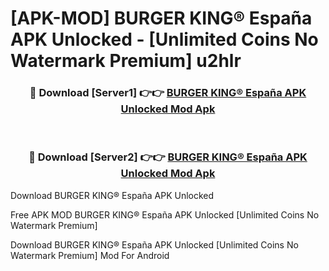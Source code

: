 # [APK-MOD] BURGER KING® España APK Unlocked - [Unlimited Coins No Watermark Premium] u2hlr



<div align="center">
<h3>🔴 Download [Server1] 👉👉 <a href="https://momento.my/?title=BURGER_KING®_España_APK_Unlocked">BURGER KING® España APK Unlocked Mod Apk</a></h3><br>

<h3>🔴 Download [Server2] 👉👉 <a href="https://momento.my/?title=BURGER_KING®_España_APK_Unlocked">BURGER KING® España APK Unlocked Mod Apk</a></h3>
</div>



Download BURGER KING® España APK Unlocked 

Free APK MOD BURGER KING® España APK Unlocked [Unlimited Coins No Watermark Premium]

Download BURGER KING® España APK Unlocked [Unlimited Coins No Watermark Premium] Mod For Android
